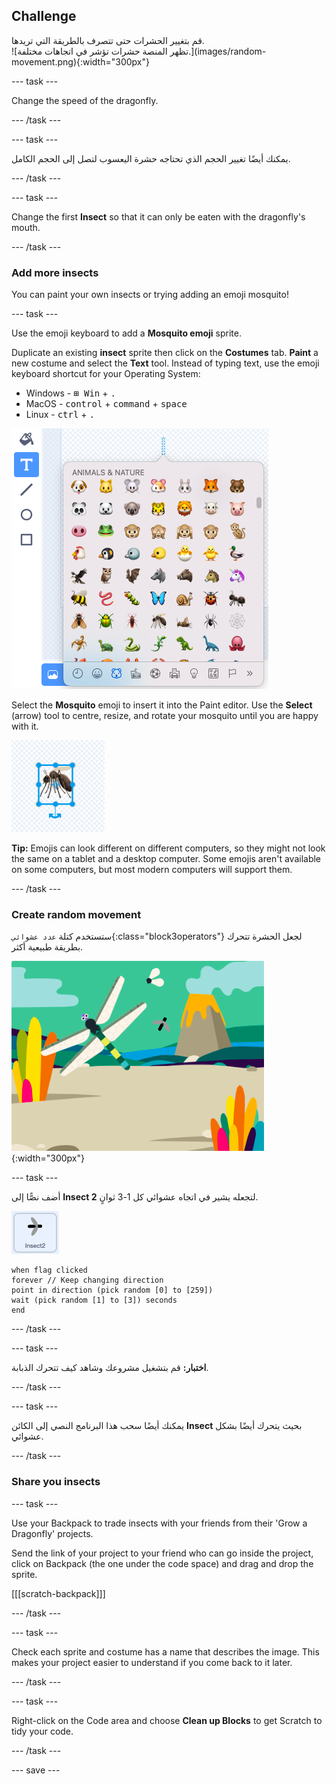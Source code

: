 ## Challenge

<div style="display: flex; flex-wrap: wrap">
<div style="flex-basis: 200px; flex-grow: 1; margin-right: 15px;">
قم بتغيير الحشرات حتى تتصرف بالطريقة التي تريدها.
</div>
<div>
![تظهر المنصة حشرات تؤشر في اتجاهات مختلفة.](images/random-movement.png){:width="300px"}
</div>
</div>

--- task ---

Change the speed of the dragonfly.

--- /task ---

--- task ---

يمكنك أيضًا تغيير الحجم الذي تحتاجه حشرة اليعسوب لتصل إلى الحجم الكامل.

--- /task ---

--- task ---

Change the first **Insect** so that it can only be eaten with the dragonfly's mouth.

--- /task ---

### Add more insects

You can paint your own insects or trying adding an emoji mosquito!

--- task ---

Use the emoji keyboard to add a **Mosquito emoji** sprite.

Duplicate an existing **insect** sprite then click on the **Costumes** tab. **Paint** a new costume and select the **Text** tool. Instead of typing text, use the emoji keyboard shortcut for your Operating System:

- Windows - <kbd>⊞ Win</kbd> + <kbd>.</kbd>
- MacOS - <kbd>control</kbd> + <kbd>command</kbd> + <kbd>space</kbd>
- Linux - <kbd>ctrl</kbd> + <kbd>.</kbd>

![The popup emoji keyboard with the 'animals and nature' category selected.](images/emoji-keyboard.png)

Select the **Mosquito** emoji to insert it into the Paint editor. Use the **Select** (arrow) tool to centre, resize, and rotate your mosquito until you are happy with it.

![The mosquito emoji in the paint editor.](images/emoji-mosquito.png)

**Tip:** Emojis can look different on different computers, so they might not look the same on a tablet and a desktop computer. Some emojis aren't available on some computers, but most modern computers will support them.

--- /task ---

### Create random movement

ستستخدم كتلة `عدد عشوائي`{:class="block3operators"} لجعل الحشرة تتحرك بطريقة طبيعية أكثر.

![Stage showing insects pointing in different directions.](images/random-movement.png){:width="300px"}

--- task ---

أضف نصًّا إلى **Insect 2** لتجعله يشير في اتجاه عشوائي كل 1-3 ثوانٍ.

![](images/insect2-icon.png)

```blocks3
when flag clicked
forever // Keep changing direction
point in direction (pick random [0] to [259])
wait (pick random [1] to [3]) seconds
end
```

--- /task ---

--- task ---

**اختبار:** قم بتشغيل مشروعك وشاهد كيف تتحرك الذبابة.

--- /task ---

--- task ---

يمكنك أيضًا سحب هذا البرنامج النصي إلى الكائن **Insect** بحيث يتحرك أيضًا بشكل عشوائي.

--- /task ---

### Share you insects

--- task ---

Use your Backpack to trade insects with your friends from their 'Grow a Dragonfly' projects.

Send the link of your project to your friend who can go inside the project, click on Backpack (the one under the code space) and drag and drop the sprite.

[[[scratch-backpack]]]

--- /task ---

--- task ---

Check each sprite and costume has a name that describes the image. This makes your project easier to understand if you come back to it later.

--- /task ---

--- task ---

Right-click on the Code area and choose **Clean up Blocks** to get Scratch to tidy your code.

--- /task ---

--- save ---

